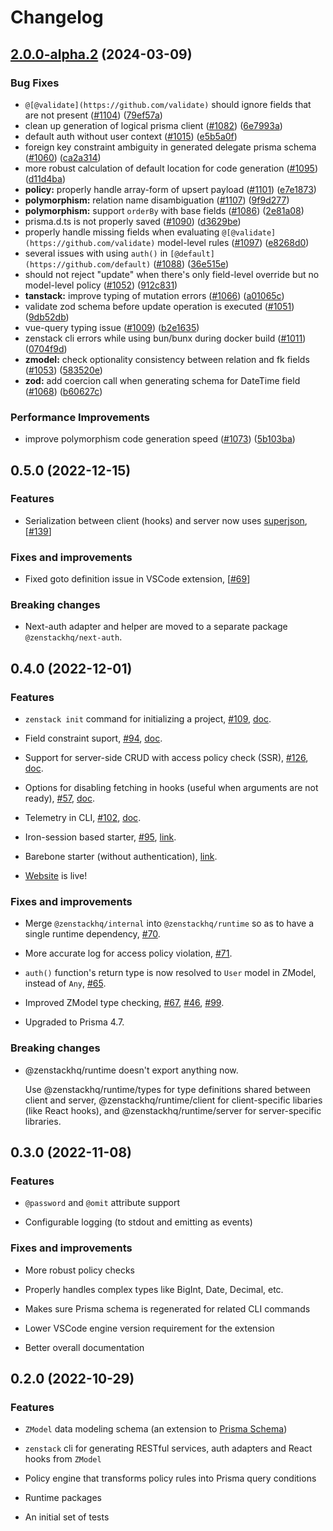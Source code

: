# Changelog

## [2.0.0-alpha.2](https://github.com/zenstackhq/zenstack/compare/v2.0.0-alpha.1...v2.0.0-alpha.2) (2024-03-09)


### Bug Fixes

* `@[@validate](https://github.com/validate)` should ignore fields that are not present ([#1104](https://github.com/zenstackhq/zenstack/issues/1104)) ([79ef57a](https://github.com/zenstackhq/zenstack/commit/79ef57a67cbdf3b015c92f607d86543a4a169bcb))
* clean up generation of logical prisma client ([#1082](https://github.com/zenstackhq/zenstack/issues/1082)) ([6e7993a](https://github.com/zenstackhq/zenstack/commit/6e7993afa8dde03ae12c44f198bcca04724dbc92))
* default auth without user context ([#1015](https://github.com/zenstackhq/zenstack/issues/1015)) ([e5b5a0f](https://github.com/zenstackhq/zenstack/commit/e5b5a0fee34e46bee5557229f6f5894629c6ad96))
* foreign key constraint ambiguity in generated delegate prisma schema ([#1060](https://github.com/zenstackhq/zenstack/issues/1060)) ([ca2a314](https://github.com/zenstackhq/zenstack/commit/ca2a314a927053703e4dbc76542499159b8bf6a8))
* more robust calculation of default location for code generation ([#1095](https://github.com/zenstackhq/zenstack/issues/1095)) ([d11d4ba](https://github.com/zenstackhq/zenstack/commit/d11d4bade318d5a17d1a5e3860292352e25cc813))
* **policy:** properly handle array-form of upsert payload ([#1101](https://github.com/zenstackhq/zenstack/issues/1101)) ([e7e1873](https://github.com/zenstackhq/zenstack/commit/e7e1873744ac2d48e118ae48b23e10723d16db44))
* **polymorphism:** relation name disambiguation ([#1107](https://github.com/zenstackhq/zenstack/issues/1107)) ([9f9d277](https://github.com/zenstackhq/zenstack/commit/9f9d27704c2eecbbbd69e841ece6b1d4d22040f6))
* **polymorphism:** support `orderBy` with base fields ([#1086](https://github.com/zenstackhq/zenstack/issues/1086)) ([2e81a08](https://github.com/zenstackhq/zenstack/commit/2e81a089a1b57ebf61d25fc49300fa22f0cda06b))
* prisma.d.ts is not properly saved ([#1090](https://github.com/zenstackhq/zenstack/issues/1090)) ([d3629be](https://github.com/zenstackhq/zenstack/commit/d3629bef459afc11c16461fb18621d2f77ac35cc))
* properly handle missing fields when evaluating `@[@validate](https://github.com/validate)` model-level rules ([#1097](https://github.com/zenstackhq/zenstack/issues/1097)) ([e8268d0](https://github.com/zenstackhq/zenstack/commit/e8268d03ae12f3ccbcf1bb1c531a2816b22f6da8))
* several issues with using `auth()` in `[@default](https://github.com/default)` ([#1088](https://github.com/zenstackhq/zenstack/issues/1088)) ([36e515e](https://github.com/zenstackhq/zenstack/commit/36e515e485c580657b9edbfc52014f3542abfb96))
* should not reject "update" when there's only field-level override but no model-level policy ([#1052](https://github.com/zenstackhq/zenstack/issues/1052)) ([912c831](https://github.com/zenstackhq/zenstack/commit/912c83176a57ae2e2397c0aab68c0299a6115025))
* **tanstack:** improve typing of mutation errors ([#1066](https://github.com/zenstackhq/zenstack/issues/1066)) ([a01065c](https://github.com/zenstackhq/zenstack/commit/a01065c0aa791d6591776b908f3e1e3c4d21424b))
* validate zod schema before update operation is executed ([#1051](https://github.com/zenstackhq/zenstack/issues/1051)) ([9db52db](https://github.com/zenstackhq/zenstack/commit/9db52dbb77650d7c99380308803b7b4b4b7ae42d))
* vue-query typing issue ([#1009](https://github.com/zenstackhq/zenstack/issues/1009)) ([b2e1635](https://github.com/zenstackhq/zenstack/commit/b2e1635cb1857afebde286a0c077c0f561d0bbec))
* zenstack cli errors while using bun/bunx during docker build ([#1011](https://github.com/zenstackhq/zenstack/issues/1011)) ([0704f9d](https://github.com/zenstackhq/zenstack/commit/0704f9db945fc922746ecd480ae833fd64415784))
* **zmodel:** check optionality consistency between relation and fk fields ([#1053](https://github.com/zenstackhq/zenstack/issues/1053)) ([583520e](https://github.com/zenstackhq/zenstack/commit/583520e5dce1d898becf3da9553c6faf08db6343))
* **zod:** add coercion call when generating schema for DateTime field ([#1068](https://github.com/zenstackhq/zenstack/issues/1068)) ([b60627c](https://github.com/zenstackhq/zenstack/commit/b60627c167706728ac232ce06366d914e3dde23f))


### Performance Improvements

* improve polymorphism code generation speed ([#1073](https://github.com/zenstackhq/zenstack/issues/1073)) ([5b103ba](https://github.com/zenstackhq/zenstack/commit/5b103badea7876b7dfc1da91c26eca3213ddd413))

## 0.5.0 (2022-12-15)

### Features

-   Serialization between client (hooks) and server now uses [superjson](https://github.com/blitz-js/superjson), [[#139](https://github.com/zenstackhq/zenstack/issues/139)]

### Fixes and improvements

-   Fixed goto definition issue in VSCode extension, [[#69](https://github.com/zenstackhq/zenstack/issues/69)]

### Breaking changes

-   Next-auth adapter and helper are moved to a separate package `@zenstackhq/next-auth`.

## 0.4.0 (2022-12-01)

### Features

-   `zenstack init` command for initializing a project, [#109](https://github.com/zenstackhq/zenstack/issues/109), [doc](https://zenstack.dev/#/quick-start?id=adding-to-an-existing-project).

-   Field constraint suport, [#94](https://github.com/zenstackhq/zenstack/issues/94), [doc](https://zenstack.dev/#/zmodel-field-constraint).

-   Support for server-side CRUD with access policy check (SSR), [#126](https://github.com/zenstackhq/zenstack/issues/126), [doc](https://zenstack.dev/#/server-side-rendering).

-   Options for disabling fetching in hooks (useful when arguments are not ready), [#57](https://github.com/zenstackhq/zenstack/issues/57), [doc](https://zenstack.dev/#/runtime-api?id=requestoptions).

-   Telemetry in CLI, [#102](https://github.com/zenstackhq/zenstack/issues/102), [doc](https://zenstack.dev/#/telemetry).

-   Iron-session based starter, [#95](https://github.com/zenstackhq/zenstack/issues/95), [link](https://github.com/zenstackhq/nextjs-iron-session-starter).

-   Barebone starter (without authentication), [link](https://github.com/zenstackhq/nextjs-barebone-starter).

-   [Website](https://zenstack.dev) is live!

### Fixes and improvements

-   Merge `@zenstackhq/internal` into `@zenstackhq/runtime` so as to have a single runtime dependency, [#70](https://github.com/zenstackhq/zenstack/issues/70).

-   More accurate log for access policy violation, [#71](https://github.com/zenstackhq/zenstack/issues/71).

-   `auth()` function's return type is now resolved to `User` model in ZModel, instead of `Any`, [#65](https://github.com/zenstackhq/zenstack/issues/65).

-   Improved ZModel type checking, [#67](https://github.com/zenstackhq/zenstack/issues/67), [#46](https://github.com/zenstackhq/zenstack/issues/46), [#99](https://github.com/zenstackhq/zenstack/issues/99).

-   Upgraded to Prisma 4.7.

### Breaking changes

-   @zenstackhq/runtime doesn't export anything now.

    Use @zenstackhq/runtime/types for type definitions shared between client and server, @zenstackhq/runtime/client for client-specific libaries (like React hooks), and @zenstackhq/runtime/server for server-specific libraries.

## 0.3.0 (2022-11-08)

### Features

-   `@password` and `@omit` attribute support

-   Configurable logging (to stdout and emitting as events)

### Fixes and improvements

-   More robust policy checks

-   Properly handles complex types like BigInt, Date, Decimal, etc.

-   Makes sure Prisma schema is regenerated for related CLI commands

-   Lower VSCode engine version requirement for the extension

-   Better overall documentation

## 0.2.0 (2022-10-29)

### Features

-   `ZModel` data modeling schema (an extension to [Prisma Schema](https://www.prisma.io/docs/concepts/components/prisma-schema))

-   `zenstack` cli for generating RESTful services, auth adapters and React hooks from `ZModel`

-   Policy engine that transforms policy rules into Prisma query conditions

-   Runtime packages

-   An initial set of tests

